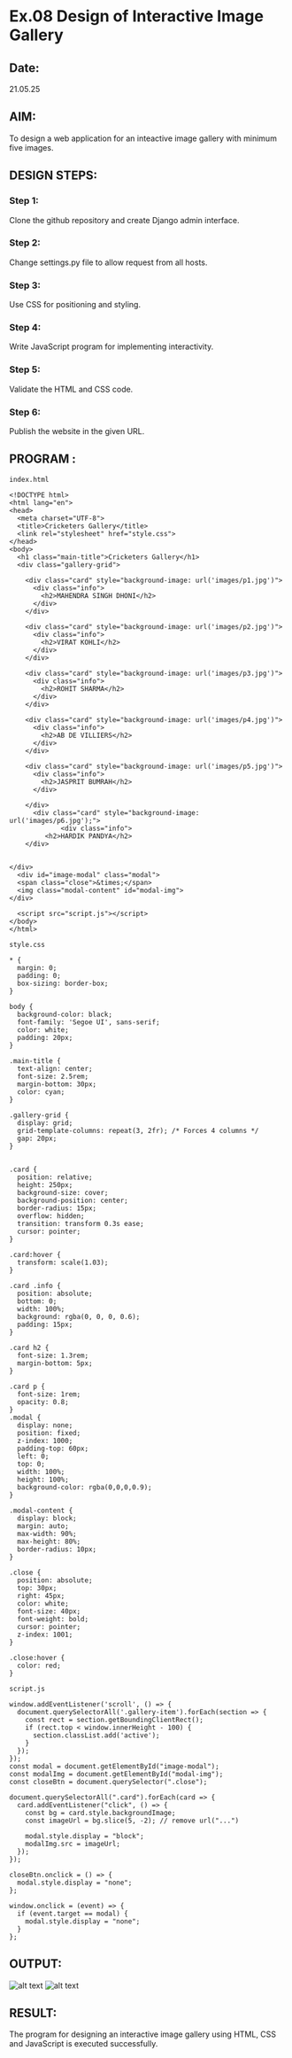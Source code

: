 # Ex.08 Design of Interactive Image Gallery
## Date:
21.05.25
## AIM:
To design a web application for an inteactive image gallery with minimum five images.

## DESIGN STEPS:

### Step 1:
Clone the github repository and create Django admin interface.

### Step 2:
Change settings.py file to allow request from all hosts.

### Step 3:
Use CSS for positioning and styling.

### Step 4:
Write JavaScript program for implementing interactivity.

### Step 5:
Validate the HTML and CSS code.

### Step 6:
Publish the website in the given URL.

## PROGRAM :
~~~
index.html

<!DOCTYPE html>
<html lang="en">
<head>
  <meta charset="UTF-8">
  <title>Cricketers Gallery</title>
  <link rel="stylesheet" href="style.css">
</head>
<body>
  <h1 class="main-title">Cricketers Gallery</h1>
  <div class="gallery-grid">

    <div class="card" style="background-image: url('images/p1.jpg')">
      <div class="info">
        <h2>MAHENDRA SINGH DHONI</h2>
      </div>
    </div>

    <div class="card" style="background-image: url('images/p2.jpg')">
      <div class="info">
        <h2>VIRAT KOHLI</h2>
      </div>
    </div>

    <div class="card" style="background-image: url('images/p3.jpg')">
      <div class="info">
        <h2>ROHIT SHARMA</h2>
      </div>
    </div>

    <div class="card" style="background-image: url('images/p4.jpg')">
      <div class="info">
        <h2>AB DE VILLIERS</h2>
      </div>
    </div>

    <div class="card" style="background-image: url('images/p5.jpg')">
      <div class="info">
        <h2>JASPRIT BUMRAH</h2>
      </div>

    </div>
      <div class="card" style="background-image: url('images/p6.jpg');">
             <div class="info"> 
         <h2>HARDIK PANDYA</h2>
    </div>


</div>
  <div id="image-modal" class="modal">
  <span class="close">&times;</span>
  <img class="modal-content" id="modal-img">
</div>

  <script src="script.js"></script>
</body>
</html>

style.css

* {
  margin: 0;
  padding: 0;
  box-sizing: border-box;
}

body {
  background-color: black;
  font-family: 'Segoe UI', sans-serif;
  color: white;
  padding: 20px;
}

.main-title {
  text-align: center;
  font-size: 2.5rem;
  margin-bottom: 30px;
  color: cyan;
}

.gallery-grid {
  display: grid;
  grid-template-columns: repeat(3, 2fr); /* Forces 4 columns */
  gap: 20px;
}


.card {
  position: relative;
  height: 250px;
  background-size: cover;
  background-position: center;
  border-radius: 15px;
  overflow: hidden;
  transition: transform 0.3s ease;
  cursor: pointer;
}

.card:hover {
  transform: scale(1.03);
}

.card .info {
  position: absolute;
  bottom: 0;
  width: 100%;
  background: rgba(0, 0, 0, 0.6);
  padding: 15px;
}

.card h2 {
  font-size: 1.3rem;
  margin-bottom: 5px;
}

.card p {
  font-size: 1rem;
  opacity: 0.8;
}
.modal {
  display: none;
  position: fixed;
  z-index: 1000;
  padding-top: 60px;
  left: 0;
  top: 0;
  width: 100%;
  height: 100%;
  background-color: rgba(0,0,0,0.9);
}

.modal-content {
  display: block;
  margin: auto;
  max-width: 90%;
  max-height: 80%;
  border-radius: 10px;
}

.close {
  position: absolute;
  top: 30px;
  right: 45px;
  color: white;
  font-size: 40px;
  font-weight: bold;
  cursor: pointer;
  z-index: 1001;
}

.close:hover {
  color: red;
}

script.js

window.addEventListener('scroll', () => {
  document.querySelectorAll('.gallery-item').forEach(section => {
    const rect = section.getBoundingClientRect();
    if (rect.top < window.innerHeight - 100) {
      section.classList.add('active');
    }
  });
});
const modal = document.getElementById("image-modal");
const modalImg = document.getElementById("modal-img");
const closeBtn = document.querySelector(".close");

document.querySelectorAll(".card").forEach(card => {
  card.addEventListener("click", () => {
    const bg = card.style.backgroundImage;
    const imageUrl = bg.slice(5, -2); // remove url("...")

    modal.style.display = "block";
    modalImg.src = imageUrl;
  });
});

closeBtn.onclick = () => {
  modal.style.display = "none";
};

window.onclick = (event) => {
  if (event.target == modal) {
    modal.style.display = "none";
  }
};
~~~

## OUTPUT:

![alt text](<Screenshot (43)-1.png>)
![alt text](<Screenshot (44).png>)

## RESULT:
The program for designing an interactive image gallery using HTML, CSS and JavaScript is executed successfully.
